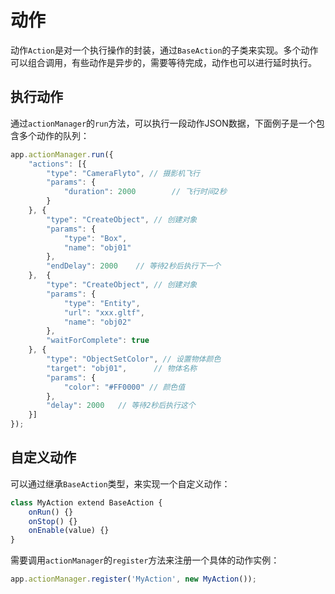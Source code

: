 # 动作
<!-- action -->

动作`Action`是对一个执行操作的封装，通过`BaseAction`的子类来实现。多个动作可以组合调用，有些动作是异步的，需要等待完成，动作也可以进行延时执行。

## 执行动作
通过`actionManager`的`run`方法，可以执行一段动作JSON数据，下面例子是一个包含多个动作的队列：
```javascript
app.actionManager.run({
    "actions": [{
        "type": "CameraFlyto", // 摄影机飞行
        "params": {
            "duration": 2000		// 飞行时间2秒
        }
    }, {
        "type": "CreateObject", // 创建对象
        "params": {
            "type": "Box",
            "name": "obj01"
        },
        "endDelay": 2000	// 等待2秒后执行下一个
    },  {
        "type": "CreateObject", // 创建对象
        "params": {
            "type": "Entity",
            "url": "xxx.gltf",
            "name": "obj02"
        },
        "waitForComplete": true
    }, {
        "type": "ObjectSetColor", // 设置物体颜色
        "target": "obj01",		// 物体名称
        "params": {
            "color": "#FF0000" // 颜色值
        },
        "delay": 2000	// 等待2秒后执行这个
    }]
});
```

## 自定义动作
可以通过继承`BaseAction`类型，来实现一个自定义动作：
```javascript
class MyAction extend BaseAction {
    onRun() {}
    onStop() {}
    onEnable(value) {}
}
```

需要调用`actionManager`的`register`方法来注册一个具体的动作实例：
```javascript
app.actionManager.register('MyAction', new MyAction());
```

